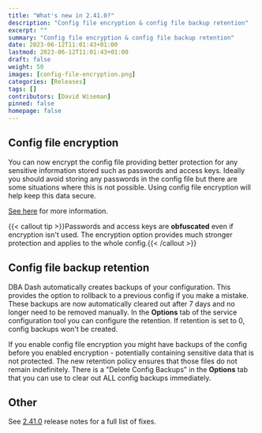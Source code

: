 ```yaml
---
title: "What's new in 2.41.0?"
description: "Config file encryption & config file backup retention"
excerpt: ""
summary: "Config file encryption & config file backup retention"
date: 2023-06-12T11:01:43+01:00
lastmod: 2023-06-12T11:01:43+01:00
draft: false
weight: 50
images: [config-file-encryption.png]
categories: [Releases]
tags: []
contributors: [David Wiseman]
pinned: false
homepage: false
---
```

## Config file encryption

You can now encrypt the config file providing better protection for any sensitive information stored such as passwords and access keys.  Ideally you should avoid storing any passwords in the config file but there are some situations where this is not possible.  Using config file encryption will help keep this data secure.

[See here](/docs/help/config-file) for more information.

{{< callout tip >}}Passwords and access keys are <b>obfuscated</b> even if encryption isn't used.  The encryption option provides much stronger protection and applies to the whole config.{{< /callout >}}


## Config file backup retention

DBA Dash automatically creates backups of your configuration. This provides the option to rollback to a previous config if you make a mistake.  These backups are now automatically cleared out after 7 days and no longer need to be removed manually. In the **Options** tab of the service configuration tool you can configure the retention.  If retention is set to 0, config backups won't be created.

If you enable config file encryption you might have backups of the config before you enabled encryption - potentially containing sensitive data that is not protected. The new retention policy ensures that those files do not remain indefinitely.  There is a "Delete Config Backups" in the **Options** tab that you can use to clear out ALL config backups immediately.

## Other

See [2.41.0](https://github.com/trimble-oss/dba-dash/releases/tag/2.41.0) release notes for a full list of fixes.

